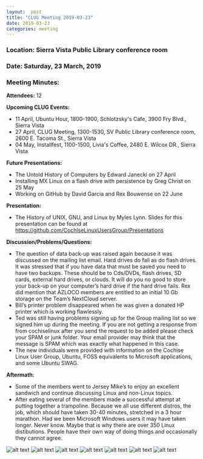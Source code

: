 ```yaml
---
layout:  post
title: "CLUG Meeting 2019-03-23"
date: 2019-03-23
categories: meeting
---
```


### Location: Sierra Vista Public Library conference room

### Date: Saturday, 23 March, 2019

### Meeting Minutes:

**Attendees:** 12

**Upcoming CLUG Events:**

 * 11 April, Ubuntu Hour, 1800-1900, Schlotzsky's Cafe, 3900 Fry Blvd., Sierra Vista
 * 27 April, CLUG Meeting, 1300-1530, SV Public Library conference room, 2600 E. Tacoma St., Sierra Vista
 * 04 May, Installfest, 1100-1500, Livia's Coffee, 2480 E. Wilcox DR., Sierra Vista
  
**Future Presentations:**

 * The Untold History of Computers by Edward Janecki on 27 April
 * Installing MX Linux on a flash drive with persistence by Greg Christ on 25 May
 * Working on GitHub by David Garcia and Rex Bouwense on 22 June
 
**Presentation:**

 * The History of UNIX, GNU, and Linux by Myles Lynn.  Slides for this presentation can be found at https://github.com/CochiseLinuxUsersGroup/Presentations
 
**Discussion/Problems/Questions:**

 * The question of data back-up was raised again because it was discussed on the mailing list email.  Hard drives do fail as do flash drives.  It was stressed that if you have data that must be saved you need to have two backups.  These should be to Cds/DVDs, flash drives, SD cards, external hard drives, or clouds.  It will do you no good to store your back-up on your computer’s hard drive if the hard drive fails.  Rex did mention that AZLOCO members are entitled to an initial 10 Gb storage on the Team’s NextCloud server.
 * Bill’s printer problem disappeared when he was given a donated HP printer which is working flawlessly.
 * Ted was still having problems signing up for the Group mailing list so we signed him up during the meeting.  If you are not getting a response from from cochiselinux after you send the request to be added please check your SPAM or junk folder.  Your email provider may think that the message is SPAM which was exactly what happened in this case.
 * The new individuals were provided with information on the Cochise Linux User Group, Ubuntu, FOSS equivalents to Microsoft applications, and some Ubuntu SWAG.

**Aftermath:**

 * Some of the members went to Jersey Mike’s to enjoy an excellent sandwich and continue discussing Linux and non-Linux topics.
 * After eating several of the members made a successful attempt at putting together a trampoline.  Because we all use different distros, the job, which should have taken 30-40 minutes, stretched in a 3 hour marathon.  Had we been Microsoft Windows users it may have taken longer.  Never know.  Maybe that is why there are over 350 Linux distibutions.  People have their own way of doing things and occasionally they cannot agree.

![alt text](https://raw.githubusercontent.com/CochiseLinuxUsersGroup/CochiseLinuxUsersGroup.github.io/master/images/rsz_clug_mtg_2019-03-23_1.jpg)
![alt text](https://raw.githubusercontent.com/CochiseLinuxUsersGroup/CochiseLinuxUsersGroup.github.io/master/images/rsz_clug_mtg_2019-03-23_2.jpg)
![alt text](https://raw.githubusercontent.com/CochiseLinuxUsersGroup/CochiseLinuxUsersGroup.github.io/master/images/rsz_clug_mtg_2019-03-23_3.jpg)
![alt text](https://raw.githubusercontent.com/CochiseLinuxUsersGroup/CochiseLinuxUsersGroup.github.io/master/images/rsz_clug_mtg_2019-03-23_4.jpg)
![alt text](https://raw.githubusercontent.com/CochiseLinuxUsersGroup/CochiseLinuxUsersGroup.github.io/master/images/rsz_clug_mtg_2019-03-23_5.jpg)
![alt text](https://raw.githubusercontent.com/CochiseLinuxUsersGroup/CochiseLinuxUsersGroup.github.io/master/images/rsz_clug_mtg_2019-03-23_6.jpg)
![alt text](https://raw.githubusercontent.com/CochiseLinuxUsersGroup/CochiseLinuxUsersGroup.github.io/master/images/rsz_clug_mtg_2019-03-23_7.jpg)

